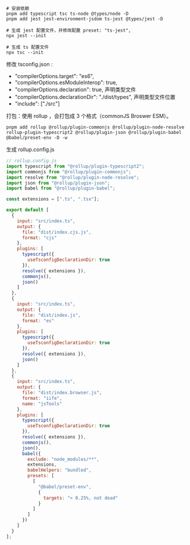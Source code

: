 ```shell
# 安装依赖
pnpm add typescript tsc ts-node @types/node -D
pnpm add jest jest-environment-jsdom ts-jest @types/jest -D

# 生成 jest 配置文件，并修改配置 preset: "ts-jest",
npx jest --init

# 生成 ts 配置文件
npx tsc --init
```

修改 tsconfig.json :

- "compilerOptions.target": "es6",
- "compilerOptions.esModuleInterop": true,
- "compilerOptions.declaration": true, 声明类型文件
- "compilerOptions.declarationDir": "./dist/types", 声明类型文件位置
- "include": ["./src"]

打包：使用 rollup ，会打包成 3 个格式（commonJS Broswer ESM）。

```shell
pnpm add rollup @rollup/plugin-commonjs @rollup/plugin-node-resolve rollup-plugin-typescript2 @rollup/plugin-json @rollup/plugin-babel @babel/preset-env -D -w
```

生成 rollup.config.js

```js
// rollup.config.js
import typescript from "@rollup/plugin-typescript2";
import commonjs from "@rollup/plugin-commonjs";
import resolve from "@rollup/plugin-node-resolve";
import json from "@rollup/plugin-json";
import babel from "@rollup/plugin-babel";

const extensions = [".ts", ".tsx"];

export default [
  {
    input: "src/index.ts",
    output: {
      file: "dist/index.cjs.js",
      format: "cjs"
    },
    plugins: [
      typescript({
        useTsconfigDeclarationDir: true
      }),
      resolve({ extensions }),
      commonjs(),
      json()
    ]
  },
  {
    input: "src/index.ts",
    output: {
      file: "dist/index.js",
      format: "es"
    },
    plugins: [
      typescript({
        useTsconfigDeclarationDir: true
      }),
      resolve({ extensions }),
      json()
    ]
  },
  {
    input: "src/index.ts",
    output: {
      file: "dist/index.browser.js",
      format: "iife",
      name: "jsTools"
    },
    plugins: [
      typescript({
        useTsconfigDeclarationDir: true
      }),
      resolve({ extensions }),
      commonjs(),
      json(),
      babel({
        exclude: "node_modules/**",
        extensions,
        babelHelpers: "bundled",
        presets: [
          [
            "@babel/preset-env",
            {
              targets: "> 0.25%, not dead"
            }
          ]
        ]
      })
    ]
  }
];
```
